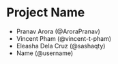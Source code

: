 # Project Name
- Pranav Arora (@AroraPranav)
- Vincent Pham (@vincent-t-pham)
- Eleasha Dela Cruz (@sashaqty)
- Name (@username)
